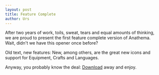 ```yaml
---
layout: post
title: Feature Complete
author: Urs
---
```


<p>After two years of work, toils, sweat, tears and equal amounts of thinking, we are proud to present the first feature complete version of Anathema. Wait, didn't we have this opener once before?</p>
<p>Old text, new features: New, among others, are the great new icons and support for Equipment, Crafts and Languages.</p>
<p>Anyway, you probably know the deal: <a href="/downloads.html">Download</a> away and enjoy.</p>